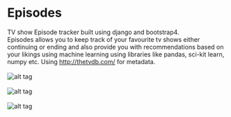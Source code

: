 # Episodes
TV show Episode tracker built using django and bootstrap4.<br/>
Episodes allows you to keep track of your favourite tv shows either continuing or ending and also provide you with recommendations based on your likings using machine learning using libraries like pandas, sci-kit learn, numpy etc.
Using http://thetvdb.com/ for metadata.
<br/>
<br/>
![alt tag](https://github.com/guptachetan1997/Episodes/blob/master/1.jpeg)
<br/>
<br/>
![alt tag](https://github.com/guptachetan1997/Episodes/blob/master/2.jpeg)
<br/>
<br/>
![alt tag](https://github.com/guptachetan1997/Episodes/blob/master/3.jpeg)
